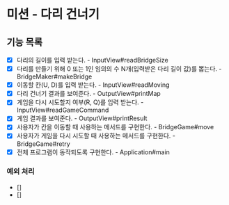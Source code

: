 # 미션 - 다리 건너기

## 기능 목록
- [x] 다리의 길이를 입력 받는다. - InputView#readBridgeSize
- [x] 다리를 만들기 위해 0 또는 1인 임의의 수 N개(입력받은 다리 길이 값)를 뽑는다. - BridgeMaker#makeBridge
- [x] 이동할 칸(U, D)를 입력 받는다. - InputView#readMoving
- [x] 다리 건너기 결과를 보여준다. - OutputView#printMap
- [x] 게임을 다시 시도할지 여부(R, Q)를 입력 받는다. - InputView#readGameCommand
- [x] 게임 결과를 보여준다. - OutputView#printResult
- [x] 사용자가 칸을 이동할 때 사용하는 메서드를 구현한다. - BridgeGame#move
- [x] 사용자가 게임을 다시 시도할 때 사용하는 메서드를 구현한다. - BridgeGame#retry
- [x] 전체 프로그램이 동작되도록 구현한다. - Application#main
### 예외 처리
- []
- []